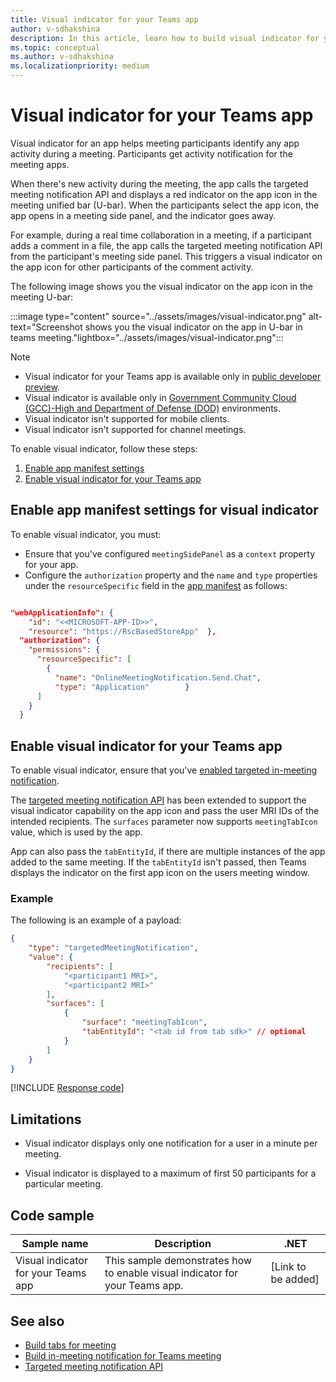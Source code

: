 ```yaml
---
title: Visual indicator for your Teams app
author: v-sdhakshina
description: In this article, learn how to build visual indicator for your Microsoft Teams app in meeting.
ms.topic: conceptual
ms.author: v-sdhakshina
ms.localizationpriority: medium
---
```


# Visual indicator for your Teams app

Visual indicator for an app helps meeting participants identify any app activity during a meeting. Participants get activity notification for the meeting apps.

When there's new activity during the meeting, the app calls the targeted meeting notification API and displays a red indicator on the app icon in the meeting unified bar (U-bar). When the participants select the app icon, the app opens in a meeting side panel, and the indicator goes away.

For example, during a real time collaboration in a meeting, if a participant adds a comment in a file, the app calls the targeted meeting notification API from the participant's meeting side panel. This triggers a visual indicator on the app icon for other participants of the comment activity.

The following image shows you the visual indicator on the app icon in the meeting U-bar:

:::image type="content" source="../assets/images/visual-indicator.png" alt-text="Screenshot shows you the visual indicator on the app in U-bar in teams meeting."lightbox="../assets/images/visual-indicator.png":::

> [!NOTE]
>
> * Visual indicator for your Teams app is available only in [public developer preview](~/resources/dev-preview/developer-preview-intro.md).
> * Visual indicator is available only in [Government Community Cloud (GCC)-High and Department of Defense (DOD)](~/concepts/app-fundamentals-overview.md#government-community-cloud) environments.
> * Visual indicator isn't supported for mobile clients.
> * Visual indicator isn't supported for channel meetings.

To enable visual indicator, follow these steps:

1. [Enable app manifest settings](#enable-app-manifest-settings-for-visual-indicator)
1. [Enable visual indicator for your Teams app](#enable-visual-indicator-for-your-teams-app)

## Enable app manifest settings for visual indicator

To enable visual indicator, you must:

* Ensure that you've configured `meetingSidePanel` as a `context` property for your app.
* Configure the `authorization` property and the `name` and `type` properties under the `resourceSpecific` field in the [app manifest](../resources/schema/manifest-schema.md#authorization) as follows:

```json

"webApplicationInfo": {
    "id": "<<MICROSOFT-APP-ID>>",
    "resource": "https://RscBasedStoreApp"  },
  "authorization": {
    "permissions": {
      "resourceSpecific": [
        {
          "name": "OnlineMeetingNotification.Send.Chat",
          "type": "Application"        }
      ]
    }
  }
```

## Enable visual indicator for your Teams app

To enable visual indicator, ensure that you've [enabled targeted in-meeting notification](in-meeting-notification-for-meeting.md#enable-targeted-in-meeting-notification).

The [targeted meeting notification API](meeting-apps-apis.md#targeted-meeting-notification-and-visual-indicator-api) has been extended to support the visual indicator capability on the app icon and pass the user MRI IDs of the intended recipients. The `surfaces` parameter now supports `meetingTabIcon` value, which is used by the app.

App can also pass the `tabEntityId`, if there are multiple instances of the app added to the same meeting. If the `tabEntityId` isn't passed, then Teams displays the indicator on the first app icon on the users meeting window.

### Example

The following is an example of a payload:

```json
{
    "type": "targetedMeetingNotification",
    "value": {
        "recipients": [
            "<participant1 MRI>",
            "<participant2 MRI>" 
        ],
        "surfaces": [
            {
                "surface": "meetingTabIcon",
                "tabEntityId": "<tab id from tab sdk>" // optional           
            }
        ]
    }
}

```

[!INCLUDE [Response code](../includes/meeting-response-code.md)]

## Limitations

* Visual indicator displays only one notification for a user in a minute per meeting.

* Visual indicator is displayed to a maximum of first 50 participants for a particular meeting.

## Code sample

|Sample name | Description | .NET |
|----------------|-----------------|--------------|
| Visual indicator for your Teams app | This sample demonstrates how to enable visual indicator for your Teams app. | [Link to be added] |

## See also

* [Build tabs for meeting](build-tabs-for-meeting.md)
* [Build in-meeting notification for Teams meeting](in-meeting-notification-for-meeting.md)
* [Targeted meeting notification API](meeting-apps-apis.md#targeted-meeting-notification-and-visual-indicator-api)
